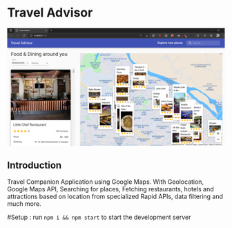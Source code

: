 # Travel Advisor

![Travel Advisor](https://github.com/sangajapatel06/travel-advisor/blob/main/public/Screenshot%20(821).png)

## Introduction
Travel Companion Application using Google Maps. With Geolocation, Google Maps API, Searching for places, Fetching restaurants, hotels and attractions based on location from specialized Rapid APIs, data filtering and much more.

#Setup
: run ```npm i && npm start``` to start the development server


